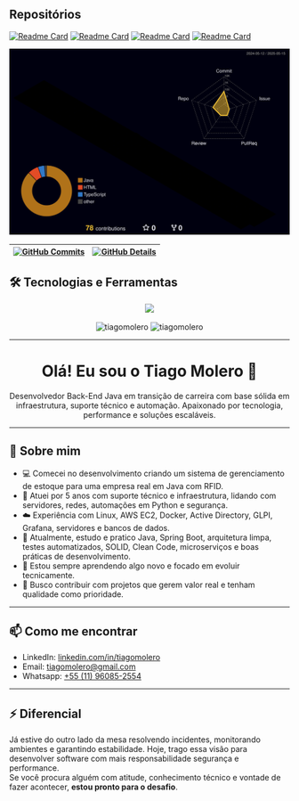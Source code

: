 
## Repositórios

[![Readme Card](https://github-readme-stats.vercel.app/api/pin/?username=tiagomolero&repo=apirest-produtos)](https://github.com/tiagomolero/apirest-produtos)
[![Readme Card](https://github-readme-stats.vercel.app/api/pin/?username=tiagomolero&repo=html-api-tempo)](https://github.com/tiagomolero/html-api-tempo)
[![Readme Card](https://github-readme-stats.vercel.app/api/pin/?username=tiagomolero&repo=tarefas-ebac-Tiago-Molero)](https://github.com/tiagomolero/tarefas-ebac-Tiago-Molero)
[![Readme Card](https://github-readme-stats.vercel.app/api/pin/?username=tiagomolero&repo=spring-ai-angular)](https://github.com/tiagomolero/spring-ai-angular)

![Contribuições 3D](./profile-3d-contrib/profile-night-rainbow.svg)

 | [![GitHub Commits](http://github-profile-summary-cards.vercel.app/api/cards/productive-time?username=tiagomolero&theme=dracula&utcOffset=-3)](https://github.com/vn7n24fzkq/github-profile-summary-cards) | [![GitHub Details](http://github-profile-summary-cards.vercel.app/api/cards/profile-details?username=tiagomolero&theme=dracula)](https://github.com/vn7n24fzkq/github-profile-summary-cards) |  
 | ----------- | ----------- |



## 🛠️ Tecnologias e Ferramentas

 <p align="center">
  <a href="https://skillicons.dev">
    <img src="https://skillicons.dev/icons?i=java,spring,linux,python,docker,git,github,mysql,postgres,aws,azure,vscode,idea,grafana" />
  </a>
</p>

<p align="center">
<img src="https://github-readme-stats.vercel.app/api?username=tiagomolero&show_icons=true" alt="tiagomolero" />	
<img src="https://github-readme-stats.vercel.app/api/top-langs/?username=tiagomolero&layout=compact&hide=html" alt="tiagomolero" />
</p>

---

<h1 align="center">Olá! Eu sou o Tiago Molero 👋</h1>

<p align="center">
  Desenvolvedor Back-End Java em transição de carreira com base sólida em infraestrutura, suporte técnico e automação. Apaixonado por tecnologia, performance e soluções escaláveis.
</p>

---

## 🚀 Sobre mim

- 💻 Comecei no desenvolvimento criando um sistema de gerenciamento de estoque para uma empresa real em Java com RFID.
- 🔧 Atuei por 5 anos com suporte técnico e infraestrutura, lidando com servidores, redes, automações em Python e segurança.
- ☁️ Experiência com Linux, AWS EC2, Docker, Active Directory, GLPI, Grafana, servidores e bancos de dados.
- 🌱 Atualmente, estudo e pratico Java, Spring Boot, arquitetura limpa, testes automatizados, SOLID, Clean Code, microserviços e boas práticas de desenvolvimento.
- 🧠 Estou sempre aprendendo algo novo e focado em evoluir tecnicamente.
- 🤝 Busco contribuir com projetos que gerem valor real e tenham qualidade como prioridade.

---

## 📫 Como me encontrar

- LinkedIn: [linkedin.com/in/tiagomolero](https://linkedin.com/in/tiagomolero)
- Email: tiagomolero@gmail.com
- Whatsapp: [+55 (11) 96085-2554](https://wa.me/5511960852554)

---

## ⚡ Diferencial

Já estive do outro lado da mesa resolvendo incidentes, monitorando ambientes e garantindo estabilidade. Hoje, trago essa visão para desenvolver software com mais responsabilidade segurança e performance.  
Se você procura alguém com atitude, conhecimento técnico e vontade de fazer acontecer, **estou pronto para o desafio**.